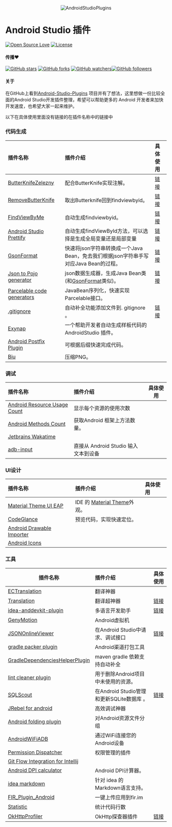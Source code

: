 <p align="center">
<img alt="AndroidStudioPlugins" src="https://github.com/PegasusCharles/Android-Studio-Plugins-cn/blob/master/assets/android_studio_plugin.png?raw=true">
</p>

# Android Studio 插件  
[![Open Source Love](https://badges.frapsoft.com/os/v1/open-source.svg?v=102)](https://opensource.org/licenses/Apache-2.0) [![License](https://img.shields.io/badge/license-Apache%202.0-blue.svg)](https://github.com/balsikandar/Android-Studio-Plugins/blob/master/LICENSE)

#### 传播:heart:

[![GitHub stars](https://img.shields.io/github/stars/PegasusCharles/Android-Studio-Plugins-cn.svg?style=social&label=Star)](https://github.com/PegasusCharles/Android-Studio-Plugins-cn) [![GitHub forks](https://img.shields.io/github/forks/PegasusCharles/Android-Studio-Plugins-cn.svg?style=social&label=Fork)](https://github.com/PegasusCharles/Android-Studio-Plugins-cn/fork) [![GitHub watchers](https://img.shields.io/github/watchers/PegasusCharles/Android-Studio-Plugins-cn.svg?style=social&label=Watch)](https://github.com/PegasusCharles/Android-Studio-Plugins-cn)[![GitHub followers](https://img.shields.io/github/followers/PegasusCharles.svg?style=social&label=Follow)](https://github.com/PegasusCharles)  

#### 关于

在GitHub上看到[Android-Studio-Plugins](https://github.com/balsikandar/Android-Studio-Plugins) 项目并有了想法，这里想做一份比较全面的Android Studio开发插件整理，希望可以帮助更多的 Android 开发者来加快开发速度，也希望大家一起来维护。

以下在具体使用里面没有链接的在插件名称中的链接中

  


### 代码生成

| 插件名称                                     | 插件介绍                                     | 具体使用                                     |
| :--------------------------------------- | :--------------------------------------- | :--------------------------------------- |
| [ButterKnifeZelezny](https://github.com/avast/android-butterknife-zelezny) | 配合ButterKnife实现注解。                       | [链接](https://plugins.jetbrains.com/plugin/7369-android-butterknife-zelezny) |
| [RemoveButterKnife](https://github.com/u3shadow/RemoveButterKnife) | 取出Butterknife回到findviewbyid。             | [链接](http://www.u3coding.com/2016/06/24/androidstudio-plugin-removebutterknife-di/) |
| [FindViewByMe](https://github.com/laobie/FindViewByMe) | 自动生成findviewbyid。                        | [链接](https://jaeger.itscoder.com/android/2015/11/27/find-view-by-me.html) |
| [Android Studio Prettify](https://plugins.jetbrains.com/plugin/7405-android-studio-prettify) | 自动生成findViewById方法，可以选择是生成全局变量还是局部变量     | [链接](https://github.com/Haehnchen/idea-android-studio-plugin) |
| [GsonFormat](https://github.com/zzz40500/GsonFormat) | 快速将json字符串转换成一个Java Bean，免去我们根据json字符串手写对应Java Bean的过程。 | [链接](https://plugins.jetbrains.com/plugin/7654-gsonformat) |
| [Json to Pojo generator](https://github.com/nvinayshetty/DTOnator) | json数据生成器，生成Java Bean类(和[GsonFormat](https://github.com/zzz40500/GsonFormat)类似)。 | [链接](https://plugins.jetbrains.com/plugin/7834-dto-generator) |
| [Parcelable code generators](https://github.com/mcharmas/android-parcelable-intellij-plugin) | JavaBean序列化，快速实现Parcelable接口。            |                                          |
| [.gitignore](https://github.com/hsz/idea-gitignore) | 自动补全功能添加文件到. gitignore 。                 | [链接](https://plugins.jetbrains.com/plugin/7495--ignore) |
| [Exynap](http://exynap.com/ )            | 一个帮助开发者自动生成样板代码的 AndroidStudio 插件。       |                                          |
| [Android Postfix Plugin](https://github.com/takahirom/android-postfix-plugin) | 可根据后缀快速完成代码。                             |                                          |
| [Biu](https://plugins.jetbrains.com/plugin/9788-biu) | 压缩PNG。                                   |                                          |



### 调试

| 插件名称                                                     | 插件介绍                             | 具体使用 |
| :----------------------------------------------------------- | :----------------------------------- | -------- |
| [Android Resource Usage Count](https://github.com/niorgai/Android-Resource-Usage-Count) | 显示每个资源的使用次数               |          |
| [Android Methods Count](https://plugins.jetbrains.com/plugin/8076-android-methods-count) | 获取Android 框架上方法数量。         |          |
| [Jetbrains Wakatime](https://github.com/wakatime/jetbrains-wakatime) |                                      |          |
| [adb-input ](https://plugins.jetbrains.com/plugin/13758-adb-input) | 直接从 Android Studio 输入文本到设备 |          |



### UI设计

| 插件名称                                     | 插件介绍                                     | 具体使用 |
| :--------------------------------------- | :--------------------------------------- | :--- |
| [Material Theme UI EAP](https://github.com/mallowigi/material-theme-jetbrains-eap) | IDE 的 [Material Theme](https://github.com/equinusocio/material-theme)外观。 |      |
| [CodeGlance](http://plugins.jetbrains.com/plugin/7275?pr=androidstudio) | 预览代码，实现快速定位。                             |      |
| [Android Drawable Importer](https://github.com/winterDroid/android-drawable-importer-intellij-plugin) |                                          |      |
| [Android Icons](http://www.androidicons.com/) |                                          |      |



### 工具

| 插件名称                                                     | 插件介绍                                  | 具体使用                                                     |
| ------------------------------------------------------------ | :---------------------------------------- | :----------------------------------------------------------- |
| [ECTranslation](https://github.com/Skykai521/ECTranslation)  | 翻译神器                                  |                                                              |
| [Translation](https://github.com/YiiGuxing/TranslationPlugin) | 翻译超神器                                | [链接](http://yiiguxing.github.io/TranslationPlugin/start.html) |
| [idea-anddevkit-plugin](https://github.com/yanbober/idea-anddevkit-plugin/releases) | 多语言开发助手                            | [链接](https://github.com/yanbober/idea-anddevkit-plugin)    |
| [GenyMotion](https://www.genymotion.com/plugins/)            | Android虚拟机                             |                                                              |
| [JSONOnlineViewer](https://plugins.jetbrains.com/plugin/7838-jsononlineviewer) | 在Android Studio中请求、调试接口          | [链接](https://plugins.jetbrains.com/plugin/7838-jsononlineviewer) |
| [gradle packer plugin](https://github.com/mcxiaoke/gradle-packer-plugin) | Android渠道打包工具                       |                                                              |
| [GradleDependenciesHelperPlugin](https://github.com/ligi/GradleDependenciesHelperPlugin) | maven gradle 依赖支持自动补全             |                                                              |
| [lint cleaner plugin](https://github.com/marcoRS/lint-cleaner-plugin) | 用于删除Android项目中未使用的资源。       |                                                              |
| [SQLScout](https://plugins.jetbrains.com/plugin/8322-sqlscout-sqlite-support-) | 在Android Studio管理和更新SQLite数据库 。 | [链接](https://juejin.im/post/58e0d781a0bb9f0069ec08d3)      |
| [JRebel for android](https://plugins.jetbrains.com/plugin/7936-jrebel-for-android) | 高效调试神器                              |                                                              |
| [Android folding plugin](https://github.com/dmytrodanylyk/folding-plugin) | 对Android资源文件分组                     |                                                              |
| [AndroidWiFiADB](https://github.com/pedrovgs/AndroidWiFiADB) | 通过WiFi连接您的Android设备               |                                                              |
| [Permission Dispatcher](https://github.com/shiraji/permissions-dispatcher-plugin) | 权限管理的插件                            |                                                              |
| [Git Flow Integration for Intellij](https://github.com/OpherV/gitflow4idea/) |                                           |                                                              |
| [Android DPI calculator](https://plugins.jetbrains.com/plugin/7832-android-dpi-calculator) | Android DPI计算器。                       |                                                              |
| [idea markdown](https://github.com/nicoulaj/idea-markdown)   | 针对 idea 的Markdown语言支持。            |                                                              |
| [FIR_Plugin_Android](https://github.com/FIRHQ/FIR_Plugin_Android) | 一键上传应用到fir.im                      |                                                              |
| [Statistic](https://plugins.jetbrains.com/plugin/4509-statistic) | 统计代码行数                              |                                                              |
| [OkHttpProfiler](https://github.com/itkacher/OkHttpProfiler) | OkHttp探查器插件                          | [链接](<https://plugins.jetbrains.com/plugin/11249-okhttp-profiler>) |
